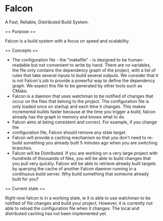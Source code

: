 Falcon
======

A Fast, Reliable, Distributed Build System.

== Purpose ==

Falcon is a build system with a focus on speed and scalability.

== Concepts ==

* The configuration file - the "makefile" - is designed to be human-readable but
  not convenient to write by hand. There are no variables, the file only
  contains the dependency graph of the project, with a list of rules that take
  several inputs to build several outputs. We consider that it is not Falcon's
  job to provide a powerful way to define the dependency graph. We expect this
  file to be generated by other tools such as CMake.
* Falcon is a daemon that uses watchman to be notified of changes that occur on
  the files that belong to the project. The configuration file is only loaded
  once on startup and each time it changes. This makes incremental builds faster
  because at the time you trigger a build, falcon already has the graph in
  memory and knows what to do.
* Falcon aims at being consistent and correct. For example, if you change the
* configuration file, Falcon should remove any stale target.
* Falcon will provide a caching mechanism so that you don't need to re-build
  something you already built 5 minutes ago when you are switching branches.
* Falcon will be Distributed. If you are working on a very large project with
  hundreds of thousands of files, you will be able to build changes that you
  pull very quickly. Falcon will be able to retrieve already built targets by
  querying the cache of another Falcon daemon running in a continuous build
  server. Why build something that someone already built for you?

== Current state ==

Right now falcon is in a working state, ie it is able to use watchman to be
notified of file changes and build your project. However, it is currently not
able to reload the configuration file when it changes. The local and distributed
caching has not been implemented yet.

